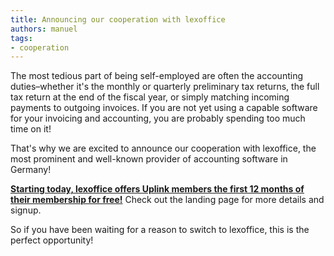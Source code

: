```yaml
---
title: Announcing our cooperation with lexoffice
authors: manuel
tags:
- cooperation
---
```


The most tedious part of being self-employed are often the accounting duties–whether it's the monthly or quarterly preliminary tax returns, the full tax return at the end of the fiscal year, or simply matching incoming payments to outgoing invoices. If you are not yet using a capable software for your invoicing and accounting, you are probably spending too much time on it!

<!--truncate-->

That's why we are excited to announce our cooperation with lexoffice, the most prominent and well-known provider of accounting software in Germany!

[**Starting today, lexoffice offers Uplink members the first 12 months of their membership for free!**](https://www.lexoffice.de/uplink/) Check out the landing page for more details and signup.

So if you have been waiting for a reason to switch to lexoffice, this is the perfect opportunity!
